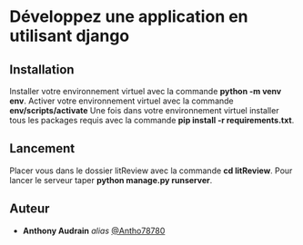 # Développez une application en utilisant django


## Installation

Installer votre environnement virtuel avec la commande **python -m venv env**.
Activer votre environnement virtuel avec la commande **env/scripts/activate**
Une fois dans votre environnement virtuel installer tous les packages requis avec la commande **pip install -r requirements.txt**.


## Lancement

Placer vous dans le dossier litReview avec la commande **cd litReview**.
Pour lancer le serveur taper **python manage.py runserver**.

## Auteur

* **Anthony Audrain** _alias_ [@Antho78780](https://github.com/Antho78780)